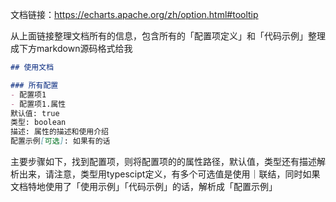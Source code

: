 文档链接：https://echarts.apache.org/zh/option.html#tooltip    

从上面链接整理文档所有的信息，包含所有的「配置项定义」和「代码示例」整理成下方markdown源码格式给我

```markdown
## 使用文档

### 所有配置
- 配置项1
- 配置项1.属性
默认值: true
类型: boolean
描述: 属性的描述和使用介绍
配置示例[可选]: 如果有的话
```

主要步骤如下，找到配置项，则将配置项的的属性路径，默认值，类型还有描述解析出来，请注意，类型用typescipt定义，有多个可选值是使用｜联结，同时如果文档特地使用了「使用示例」「代码示例」的话，解析成「配置示例」